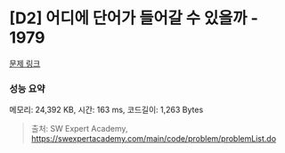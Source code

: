 # [D2] 어디에 단어가 들어갈 수 있을까 - 1979 

[문제 링크](https://swexpertacademy.com/main/code/problem/problemDetail.do?contestProbId=AV5PuPq6AaQDFAUq) 

### 성능 요약

메모리: 24,392 KB, 시간: 163 ms, 코드길이: 1,263 Bytes



> 출처: SW Expert Academy, https://swexpertacademy.com/main/code/problem/problemList.do